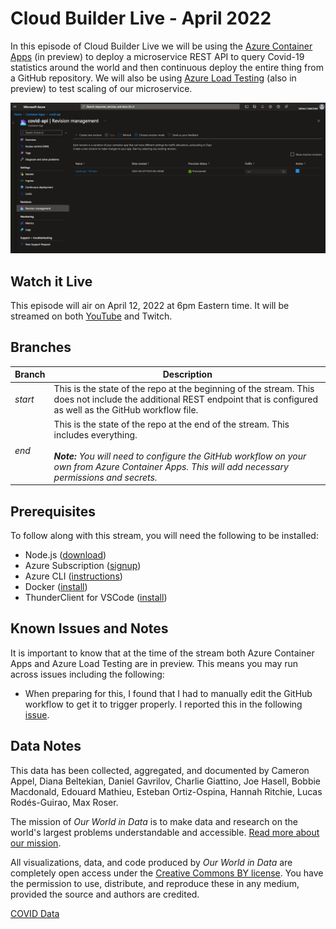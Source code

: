 # Cloud Builder Live - April 2022

In this episode of Cloud Builder Live we will be using the [Azure Container Apps](https://docs.microsoft.com/en-us/azure/container-apps/) (in preview) to deploy a microservice REST API to query Covid-19 statistics around the world and then continuous deploy the entire thing from a GitHub repository.  We will also be using [Azure Load Testing](https://docs.microsoft.com/en-us/azure/load-testing/overview-what-is-azure-load-testing) (also in preview) to test scaling of our microservice.

![Azure Portal](images/main.jpg)

## Watch it Live

This episode will air on April 12, 2022 at 6pm Eastern time.  It will be streamed on both [YouTube](https://www.youtube.com/watch?v=P1MzptEDmyc) and Twitch.  

## Branches

| Branch | Description |
| -------- | ---------- |
| *start* | This is the state of the repo at the beginning of the stream. This does not include the additional REST endpoint that is configured as well as the GitHub workflow file. |
| *end* | This is the state of the repo at the end of the stream.  This includes everything.  <br><br><i>**Note:** You will need to configure the GitHub workflow on your own from Azure Container Apps.  This will add necessary permissions and secrets.</i>

## Prerequisites

To follow along with this stream, you will need the following to be installed:

- Node.js ([download](https://nodejs.org/en/))
- Azure Subscription ([signup](https://azure.microsoft.com/en-us/free/search/))
- Azure CLI ([instructions](https://docs.microsoft.com/en-us/cli/azure/install-azure-cli))
- Docker ([install](https://www.docker.com/))
- ThunderClient for VSCode ([install](https://marketplace.visualstudio.com/items?itemName=rangav.vscode-thunder-client))

## Known Issues and Notes

It is important to know that at the time of the stream both Azure Container Apps and Azure Load Testing are in preview.  This means you may run across issues including the following:

- When preparing for this, I found that I had to manually edit the GitHub workflow to get it to trigger properly. I reported this in the following [issue](https://github.com/microsoft/azure-container-apps/issues/174).

## Data Notes

This data has been collected, aggregated, and documented by Cameron Appel, Diana Beltekian, Daniel Gavrilov, Charlie Giattino, Joe Hasell, Bobbie Macdonald, Edouard Mathieu, Esteban Ortiz-Ospina, Hannah Ritchie, Lucas Rodés-Guirao, Max Roser.

The mission of _Our World in Data_ is to make data and research on the world's largest problems understandable and accessible. [Read more about our mission](https://ourworldindata.org/about).

All visualizations, data, and code produced by _Our World in Data_ are completely open access under the [Creative Commons BY license](https://creativecommons.org/licenses/by/4.0/). You have the permission to use, distribute, and reproduce these in any medium, provided the source and authors are credited.

[COVID Data](https://github.com/owid/covid-19-data)
